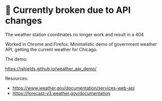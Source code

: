 # 🚧 Currently broken due to API changes
The weather station coordinates no longer work and result in a 404


Worked in Chrome and Firefox.
Minimalistic demo of government weather API, getting the current weather for Chicago.

The demo:

https://jshields.github.io/weather_api_demo/

Resources:
* https://www.weather.gov/documentation/services-web-api
* https://forecast-v3.weather.gov/documentation
